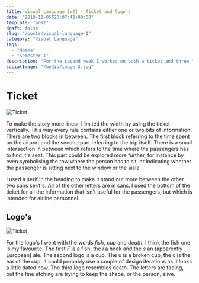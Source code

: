 ```yaml
---
title: Visual Language [w2] - Ticket and logo's
date: "2019-11-05T20:07:42+00:00"
template: "post"
draft: false
slug: "/posts/visual-language-1"
category: "Visual Language"
tags:
  - "Notes"
  - "Semester 1"
description: "For the second week I worked on both a ticket and three logos which are based on different words."
socialImage: "/media/image-3.jpg"
---
```


# Ticket
![Ticket](/media/visual_language/class2/webticket.png)

To make the story more linear I limited the width by using the ticket vertically. This way every rule contains either one or two bits of information. There are two blocks in between. The first block referring to the time spent on the airport and the second part referring to the trip itself. There is a small intersection in between which refers to the time where the passengers has to find it's seat. This part could be explored more further, for instance by even symbolising the row where the person has to sit, or indicating whether the passenger is sitting next to the window or the aisle.

I used a serif in the heading to make it stand out more between the other two sans serif's. All of the other letters are in sans. I used the bottom of the ticket for all the information that isn't useful for the passengers, but which is intended for airline personnel.

## Logo's
![Ticket](/media/visual_language/class2/logo.png)

For the logo's I went with the words *fish*, *cup* and *death*. I think the fish one is my favourite. The first *F* is a fish, the *i* a hook and the *s* an (apparently European) ale. The second logo is a cup. The u is a broken cup, the c is the ear of the cup. It could probably use a couple of design iterations as it looks a little dated now. The third logo resembles death. The letters are fading, but the fine etching are trying to keep the shape, or the person, alive.  